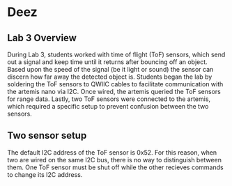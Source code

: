 # Deez

## Lab 3 Overview
During Lab 3, students worked with time of flight (ToF) sensors, which send out a signal and keep time until it returns after bouncing off an object. Based upon the speed of the signal (be it light or sound) the sensor can discern how far away the detected object is. Students began the lab by soldering the ToF sensors to QWIIC cables to facilitate communication with the artemis nano via I2C. Once wired, the artemis queried the ToF sensors for range data. Lastly, two ToF sensors were connected to the artemis, which required a specific setup to prevent confusion between the two sensors.

## Two sensor setup 
The default I2C address of the ToF sensor is 0x52. For this reason, when two are wired on the same I2C bus, there is no way to distinguish between them. One ToF sensor must be shut off while the other recieves commands to change its I2C address.  

